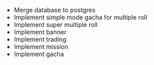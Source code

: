 + Merge database to postgres
+ Implement simple mode gacha for multiple roll
+ Implement super multiple roll
+ Implement banner
+ Implement trading
+ Implement mission
+ Implement gacha
